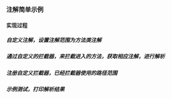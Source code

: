 ### 注解简单示例

#### 实现过程

##### 自定义注解，设置注解范围为方法类注解

##### 通过自定义的拦截器，来拦截进入的方法，获取相应注解，进行解析

##### 注册自定义拦截器，已经拦截器使用的路径范围

##### 示例测试，打印解析结果